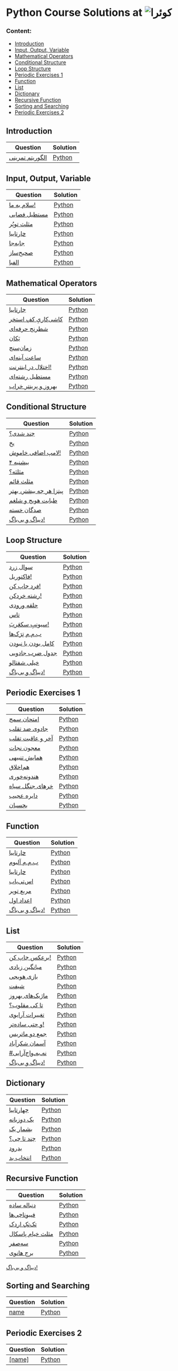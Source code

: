 # Python Course Solutions at ![کوئرا](https://user-images.githubusercontent.com/49264993/137637114-e0687e95-08eb-4181-98b0-56fe515f6bc7.png)
### Content:
  - [Introduction](#introduction)
  - [Input, Output, Variable](#input-output-variable)
  - [Mathematical Operators](#mathematical-operators)
  - [Conditional Structure](#conditional-structure)
  - [Loop Structure](#loop-structure)
  - [Periodic Exercises 1](#periodic-exercises-1)
  - [Function](#function)
  - [List](#list)
  - [Dictionary](#dictionary)
  - [Recursive Function](#recursive-function)
  - [Sorting and Searching](#sorting-and-searching)
  - [Periodic Exercises 2](#periodic-exercises-2)


## Introduction
Question | Solution
 --- | ---
[الگوریتم تمرینی](https://quera.org/college/12547/chapter/46820/lesson/159445/) | [Python](#) |
 
## Input, Output, Variable
Question | Solution
 --- | ---
[سلام به ما!](<https://quera.org/college/12547/chapter/46821/lesson/158717/>) | [Python](#) |
[مستطیل فضایی](<https://quera.org/college/12547/chapter/46821/lesson/158719/>) | [Python](#) |
[مثلث توپُر](<https://quera.org/college/12547/chapter/46821/lesson/158720/>) | [Python](#) |
[چارتاییا](<https://quera.org/college/12547/chapter/46821/lesson/159157/>) | [Python](#) |
[جابه‌جا](<https://quera.org/college/12547/chapter/46821/lesson/163186/>) | [Python](#) |
[صحیح‌ساز](https://quera.org/college/12547/chapter/46821/lesson/159166/) | [Python](#) |
[الفبا](https://quera.org/college/12547/chapter/46821/lesson/179815/) | [Python](#) |

## Mathematical Operators
Question | Solution
 --- | ---
[چارتاییا](https://quera.org/college/12547/chapter/46822/lesson/162856/) | [Python](#) |
[کاشی‌کاریِ کفِ استخر](<https://quera.org/college/12547/chapter/46822/lesson/162857/>) | [Python](#) |
[شطرنج حرفه‌ای](<https://quera.org/college/12547/chapter/46822/lesson/162858/>) | [Python](#) |
[یَکان](https://quera.org/college/12547/chapter/46822/lesson/159475/) | [Python](#) |
[زمان‌سنج](https://quera.org/college/12547/chapter/46822/lesson/159476/) | [Python](#) |
[ساعت آینه‌ای](https://quera.org/college/12547/chapter/46822/lesson/162866/) | [Python](#) |
[اختلال در اینترنت!](<https://quera.org/college/12547/chapter/46822/lesson/162869/>) | [Python](#) |
[مستطیل رشته‌ای](<https://quera.org/college/12547/chapter/46822/lesson/159477/>) | [Python](#) |
[بهروز و پرینتر خراب](https://quera.org/college/12547/chapter/46822/lesson/162868/) | [Python](#) |

## Conditional Structure
Question | Solution
--- | ---
[چند شدی؟](https://quera.org/college/12547/chapter/46823/lesson/159616/) | [Python](#) |
[یخ](https://quera.org/college/12547/chapter/46823/lesson/162871/) | [Python](#) |
[لامپ اضافی خاموش!](https://quera.org/college/12547/chapter/46823/lesson/159615/) | [Python](#) |
[بیشنیه ۴](https://quera.org/college/12547/chapter/46823/lesson/162889/) | [Python](#) |
[مثلثه؟](https://quera.org/college/12547/chapter/46823/lesson/159769/) | [Python](#) |
[مثلث قائم](https://quera.org/college/12547/chapter/46823/lesson/159770/) | [Python](#) |
[پیتزا هر چه بیشتر، بهتر](https://quera.org/college/12547/chapter/46823/lesson/162886/) | [Python](#) |
[طبابت هویج و شلغم](https://quera.org/college/12547/chapter/46823/lesson/162882/) | [Python](#) |
[صدگان خسته](https://quera.org/college/12547/chapter/46823/lesson/162887/) | [Python](#) |
[دیباگ و بی‌باگ!](https://quera.org/college/12547/chapter/46823/lesson/159498/) | [Python](#) |

## Loop Structure
Question | Solution
 --- | ---
[سوال زرد](https://quera.org/college/12547/chapter/46824/lesson/162314/) | [Python](#) |
[فاکتوریل!](https://quera.org/college/12547/chapter/46824/lesson/162316/) | [Python](#) |
[فرد چاپ کن!](https://quera.org/college/12547/chapter/46824/lesson/162317/) | [Python](#) |
[رشته‌ خردکن!](https://quera.org/college/12547/chapter/46824/lesson/162318/) | [Python](#) |
[حلقه ورودی](https://quera.org/college/12547/chapter/46824/lesson/162320/) | [Python](#) |
[تاس](https://quera.org/college/12547/chapter/46824/lesson/164334/) | [Python](#) |
[سیونِبِ سکعَربَ!](https://quera.org/college/12547/chapter/46824/lesson/162400/) | [Python](#) |
[ب.م.م تِرَک‌ها](https://quera.org/college/12547/chapter/46824/lesson/165078/) | [Python](#) |
[کامل بودن یا نبودن](https://quera.org/college/12547/chapter/46824/lesson/164111/) | [Python](#) |
[جدول ضرب جادویی](https://quera.org/college/12547/chapter/46824/lesson/162403/) | [Python](#) |
[خیلی شفتالو](https://quera.org/college/12547/chapter/46824/lesson/164318/) | [Python](#) |
[دیباگ و بی‌باگ!](https://quera.org/college/12547/chapter/46824/lesson/162395/) | [Python](#) |

## Periodic Exercises 1
Question | Solution
 --- | ---
[امتحان سمج](https://quera.org/college/12547/chapter/46829/lesson/167595/) | [Python](#) |
[جادوی ضد تقلب](https://quera.org/college/12547/chapter/46829/lesson/167596/) | [Python](#) |
[آخر و عاقبت تقلب](https://quera.org/college/12547/chapter/46829/lesson/167597/) | [Python](#) |
[معجون نجات](https://quera.org/college/12547/chapter/46829/lesson/167598/) | [Python](#) |
[همایش تنبیهی](https://quera.org/college/12547/chapter/46829/lesson/167599/) | [Python](#) |
[هم‌اخلاق](https://quera.org/college/12547/chapter/46829/lesson/167602/) | [Python](#) |
[هندونه‌خوری](https://quera.org/college/12547/chapter/46829/lesson/167603/) | [Python](#) |
[خرهای جنگل سیاه](https://quera.org/college/12547/chapter/46829/lesson/167604/) | [Python](#) |
[دایره عجیب](https://quera.org/college/12547/chapter/46829/lesson/167605/) | [Python](#) |
[بچسبان](https://quera.org/college/12547/chapter/46829/lesson/167607/) | [Python](#) |



## Function
Question | Solution
 --- | ---
[چارتاییا](https://quera.org/college/12547/chapter/46825/lesson/164170/) | [Python](#) |
[ب.م.م آلبوم](https://quera.org/college/12547/chapter/46825/lesson/165079/) | [Python](#) |
[چارتاییا](https://quera.org/college/12547/chapter/46825/lesson/164175/) | [Python](#) |
[اس‌تی‌یاب](https://quera.org/college/12547/chapter/46825/lesson/164179/) | [Python](#) |
[مربع توپر](https://quera.org/college/12547/chapter/46825/lesson/164180/) | [Python](#) |
[اعداد اول](https://quera.org/college/12547/chapter/46825/lesson/165070/) | [Python](#) |
[دیباگ و بی‌باگ!](https://quera.org/college/12547/chapter/46825/lesson/164182/) | [Python](#) |


## List
Question | Solution
 --- | ---
[برعکس چاپ کن!](https://quera.org/college/12547/chapter/46826/lesson/164139/) | [Python](#) |
[میانگین زیادی](https://quera.org/college/12547/chapter/46826/lesson/164138/) | [Python](#) |
[بازی هویجی](https://quera.org/college/12547/chapter/46826/lesson/165241/) | [Python](#) |
[شیفت](https://quera.org/college/12547/chapter/46826/lesson/165247/) | [Python](#) |
[ماژیک‌های بهروز](https://quera.org/college/12547/chapter/46826/lesson/165244/) | [Python](#) |
[تا کی مقلوب؟](https://quera.org/college/12547/chapter/46826/lesson/164144/) | [Python](#) |
[تغییرات آرایوی](https://quera.org/college/12547/chapter/46826/lesson/165243/) | [Python](#) |
[و حتی ساده‌تر!](https://quera.org/college/12547/chapter/46826/lesson/164145/) | [Python](#) |
[جمع دو ماتریس](https://quera.org/college/12547/chapter/46826/lesson/168503/) | [Python](#) |
[آسمان شکر‌آباد](https://quera.org/college/12547/chapter/46826/lesson/169980/) | [Python](#) |
[#نه‌ـ‌به‌ـ‌واج‌آرایی](https://quera.org/college/12547/chapter/46826/lesson/169979/) | [Python](#) |
[دیباگ و بی‌باگ!](https://quera.org/college/12547/chapter/46826/lesson/164148/) | [Python](#) |

## Dictionary
Question | Solution
 --- | ---
[چهارتاییا](https://quera.org/college/12547/chapter/57373/lesson/194801/) | [Python](#) |
[یک دوزبانه](https://quera.org/college/12547/chapter/57373/lesson/194802/) | [Python](#) |
[بشمار یک](https://quera.org/college/12547/chapter/57373/lesson/194804/) | [Python](#) |
[چند تا چی؟](https://quera.org/college/12547/chapter/57373/lesson/194806/) | [Python](#) |
[بدرود](https://quera.org/college/12547/chapter/57373/lesson/194807) | [Python](#) |
[انتخاب بد](https://quera.org/college/12547/chapter/57373/lesson/194808) | [Python](#) |

## Recursive Function
Question | Solution
 --- | ---
[دنباله ساده ](https://quera.org/college/12547/chapter/46827/lesson/162389/) | [Python](#) |
[فیبوناچی‌ها](https://quera.org/college/12547/chapter/46827/lesson/162361/) | [Python](#) |
[تک‌تکِ اردک](https://quera.org/college/12547/chapter/46827/lesson/165357/) | [Python](#) |
[مثلث خیام پاسکال](https://quera.org/college/12547/chapter/46827/lesson/165358/) | [Python](#) |
[سه‌صفر](https://quera.org/college/12547/chapter/46827/lesson/165352/) | [Python](#) |
[برج هانوی](https://quera.org/college/12547/chapter/46827/lesson/162391/) | [Python](#) |
[دیباگ و بی‌باگ!](https://quera.org/college/12547/chapter/46827/lesson/162390/)
## Sorting and Searching
Question | Solution
 --- | ---
[name](#) | [Python](#) |

## Periodic Exercises 2
Question | Solution
 --- | ---
[[name]](#) | [Python](#) |
